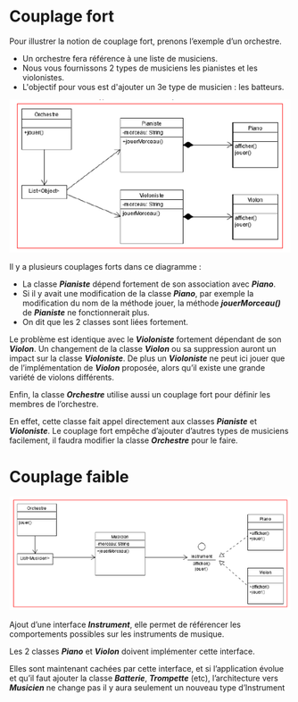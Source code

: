 # Couplage fort
Pour illustrer la notion de couplage fort, prenons l’exemple d’un orchestre.

- Un orchestre fera référence à une liste de musiciens. 
- Nous vous fournissons 2 types de musiciens les pianistes et les violonistes.
- L'objectif pour vous est d'ajouter un 3e type de musicien : les batteurs.

![Couplage-Fort](src/main/resources/couplage-fort.png)

Il y a plusieurs couplages forts dans ce diagramme :

- La classe _**Pianiste**_ dépend fortement de son association avec **_Piano_**.
- Si il y avait une modification de la classe **_Piano_**, par exemple la modification du nom
  de la méthode jouer, la méthode _**jouerMorceau()**_ de **_Pianiste_** ne fonctionnerait plus.
- On dit que les 2 classes sont liées fortement.

Le problème est identique avec le **_Violoniste_** fortement dépendant de son **_Violon_**. Un
changement de la classe **_Violon_** ou sa suppression auront un impact sur la classe **_Violoniste_**.
De plus un **_Violoniste_** ne peut ici jouer que de l’implémentation de **_Violon_** proposée, alors
qu’il existe une grande variété de violons différents.

Enfin, la classe **_Orchestre_** utilise aussi un couplage fort pour définir les membres de l’orchestre.

En effet, cette classe fait appel directement aux classes **_Pianiste_** et **_Violoniste_**. Le
couplage fort empêche d’ajouter d’autres types de musiciens facilement, il faudra
modifier la classe **_Orchestre_** pour le faire.

# Couplage faible
![Couplage-Faible](src/main/resources/couplage-faible.png)

Ajout d’une interface **_Instrument_**, elle permet de référencer les comportements possibles sur
les instruments de musique.

Les 2 classes **_Piano_** et **_Violon_** doivent implémenter cette interface.

Elles sont maintenant cachées par cette interface, et si l’application évolue et qu’il
faut ajouter la classe **_Batterie_**, **_Trompette_** (etc), l’architecture vers **_Musicien_** ne change pas il y aura
seulement un nouveau type d’Instrument